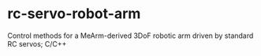 # rc-servo-robot-arm
Control methods for a MeArm-derived 3DoF robotic arm driven by standard RC servos; C/C++
